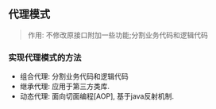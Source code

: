 ## <b>代理模式</b> ##
> 作用: 不修改原接口附加一些功能;分割业务代码和逻辑代码

### <b>实现代理模式的方法</b> ###
- 组合代理: 分割业务代码和逻辑代码
- 继承代理: 应用于第三方类库.
- 动态代理: 面向切面编程[AOP], 基于java反射机制.
